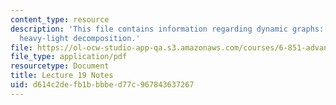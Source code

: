 ```yaml
---
content_type: resource
description: 'This file contains information regarding dynamic graphs: link-cut trees,
  heavy-light decomposition.'
file: https://ol-ocw-studio-app-qa.s3.amazonaws.com/courses/6-851-advanced-data-structures-spring-2012/d614c2defb1bbbbed77c967843637267_MIT6_851S12_Lec19.pdf
file_type: application/pdf
resourcetype: Document
title: Lecture 19 Notes
uid: d614c2de-fb1b-bbbe-d77c-967843637267
---
```

